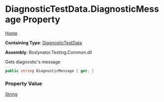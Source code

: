 # DiagnosticTestData\.DiagnosticMessage Property

[Home](../../../../README.md)

**Containing Type**: [DiagnosticTestData](../README.md)

**Assembly**: Roslynator\.Testing\.Common\.dll

  
Gets diagnostic's message

```csharp
public string DiagnosticMessage { get; }
```

### Property Value

[String](https://docs.microsoft.com/en-us/dotnet/api/system.string)


